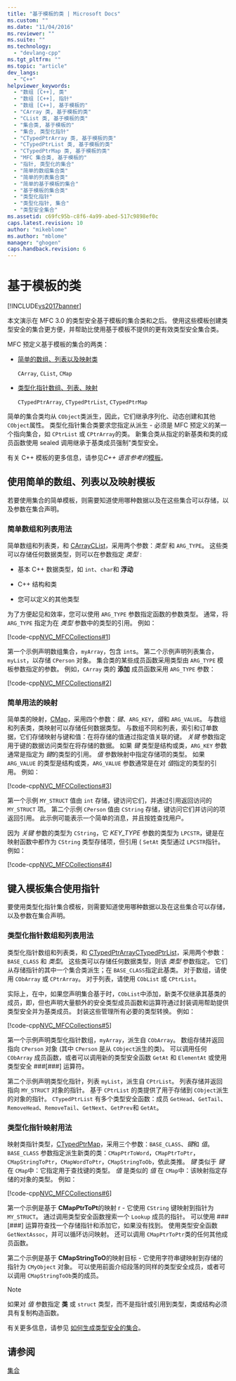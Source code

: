 ```yaml
---
title: "基于模板的类 | Microsoft Docs"
ms.custom: ""
ms.date: "11/04/2016"
ms.reviewer: ""
ms.suite: ""
ms.technology: 
  - "devlang-cpp"
ms.tgt_pltfrm: ""
ms.topic: "article"
dev_langs: 
  - "C++"
helpviewer_keywords: 
  - "数组 [C++], 类"
  - "数组 [C++], 指针"
  - "数组 [C++], 基于模板的"
  - "CArray 类, 基于模板的类"
  - "CList 类, 基于模板的类"
  - "集合类, 基于模板的"
  - "集合, 类型化指针"
  - "CTypedPtrArray 类, 基于模板的类"
  - "CTypedPtrList 类, 基于模板的类"
  - "CTypedPtrMap 类, 基于模板的类"
  - "MFC 集合类, 基于模板的"
  - "指针, 类型化的集合"
  - "简单的数组集合类"
  - "简单的列表集合类"
  - "简单的基于模板的集合"
  - "基于模板的集合类"
  - "类型化指针"
  - "类型化指针, 集合"
  - "类型安全集合"
ms.assetid: c69fc95b-c8f6-4a99-abed-517c9898ef0c
caps.latest.revision: 10
author: "mikeblome"
ms.author: "mblome"
manager: "ghogen"
caps.handback.revision: 6
---
```

# 基于模板的类
[!INCLUDE[vs2017banner](../assembler/inline/includes/vs2017banner.md)]

本文演示在 MFC 3.0 的类型安全基于模板的集合类和之后。  使用这些模板创建类型安全的集合更方便，并帮助比使用基于模板不提供的更有效类型安全集合类。  
  
 MFC 预定义基于模板的集合的两类：  
  
-   [简单的数组、列表以及映射类](#_core_using_simple_array.2c_.list.2c_.and_map_templates)  
  
     `CArray`, `CList`, `CMap`  
  
-   [类型化指针数组、列表、映射](#_core_using_typed.2d.pointer_collection_templates)  
  
     `CTypedPtrArray`, `CTypedPtrList`, `CTypedPtrMap`  
  
 简单的集合类均从 `CObject`类派生，因此，它们继承序列化、动态创建和其他 `CObject`属性。  类型化指针集合类要求您指定从派生 \- 必须是 MFC 预定义的某一个指向集合，如 `CPtrList` 或 `CPtrArray`的类。  新集合类从指定的新基类和类的成员函数使用 sealed 调用继承于基类成员强制"类型安全。  
  
 有关 C\+\+ 模板的更多信息，请参见*C\+\+ 语言参考的*[模板](../cpp/templates-cpp.md)。  
  
##  <a name="_core_using_simple_array.2c_.list.2c_.and_map_templates"></a> 使用简单的数组、列表以及映射模板  
 若要使用集合的简单模板，则需要知道使用哪种数据以及在这些集合可以存储，以及参数在集合声明。  
  
###  <a name="_core_simple_array_and_list_usage"></a> 简单数组和列表用法  
 简单数组和列表类，和 [CArray](../mfc/reference/carray-class.md)[CList](../mfc/reference/clist-class.md)，采用两个参数：*类型* 和 `ARG_TYPE`。  这些类可以存储任何数据类型，则可以在参数指定 *类型* :  
  
-   基本 C\+\+ 数据类型，如 `int`、`char`和 **浮动**  
  
-   C\+\+ 结构和类  
  
-   您可以定义的其他类型  
  
 为了方便起见和效率，您可以使用 `ARG_TYPE` 参数指定函数的参数类型。  通常，将 `ARG_TYPE` 指定为在 *类型* 参数中的类型的引用。  例如：  
  
 [!code-cpp[NVC_MFCCollections#1](../mfc/codesnippet/CPP/template-based-classes_1.cpp)]  
  
 第一个示例声明数组集合，`myArray`，包含 `int`s。  第二个示例声明列表集合，`myList`，以存储 `CPerson` 对象。  集合类的某些成员函数采用类型由 `ARG_TYPE` 模板参数指定的参数。  例如，`CArray` 类的 **添加** 成员函数采用 `ARG_TYPE` 参数：  
  
 [!code-cpp[NVC_MFCCollections#2](../mfc/codesnippet/CPP/template-based-classes_2.cpp)]  
  
###  <a name="_core_simple_map_usage"></a> 简单用法的映射  
 简单类的映射，[CMap](../mfc/reference/cmap-class.md)，采用四个参数：*键*、`ARG_KEY`，*值*和 `ARG_VALUE`。  与数组和列表类，类映射可以存储任何数据类型。  与数组不同和列表，索引和订单数据，它们存储映射与键和值：在将存储的值通过指定值关联的键。  *关键* 参数指定用于键的数据访问类型在将存储的数据。  如果 *键* 类型是结构或类，`ARG_KEY` 参数通常是指定为 *键*的类型的引用。  *值* 参数映射中指定存储项的类型。  如果 `ARG_VALUE` 的类型是结构或类，`ARG_VALUE` 参数通常是在对 *值*指定的类型的引用。  例如：  
  
 [!code-cpp[NVC_MFCCollections#3](../mfc/codesnippet/CPP/template-based-classes_3.cpp)]  
  
 第一个示例 `MY_STRUCT` 值由 `int` 存储，键访问它们，并通过引用返回访问的 `MY_STRUCT` 项。  第二个示例 `CPerson` 值由 `CString` 存储，键访问它们并访问的项返回引用。  此示例可能表示一个简单的消息，并且按姓查找用户。  
  
 因为 *关键* 参数的类型为 `CString`，它 *KEY\_TYPE* 参数的类型为 `LPCSTR`，键是在映射函数中都作为 `CString` 类型存储项，但引用 \( `SetAt` 类型通过 `LPCSTR`指针。  例如：  
  
 [!code-cpp[NVC_MFCCollections#4](../mfc/codesnippet/CPP/template-based-classes_4.cpp)]  
  
##  <a name="_core_using_typed.2d.pointer_collection_templates"></a> 键入模板集合使用指针  
 要使用类型化指针集合模板，则需要知道使用哪种数据以及在这些集合可以存储，以及参数在集合声明。  
  
###  <a name="_core_typed.2d.pointer_array_and_list_usage"></a> 类型化指针数组和列表用法  
 类型化指针数组和列表类，和 [CTypedPtrArray](../mfc/reference/ctypedptrarray-class.md)[CTypedPtrList](../mfc/reference/ctypedptrlist-class.md)，采用两个参数：`BASE_CLASS` 和 *类型*。  这些类可以存储任何数据类型，则该 *类型* 参数指定。  它们从存储指针的其中一个集合类派生；在 `BASE_CLASS`指定此基类。  对于数组，请使用 `CObArray` 或 `CPtrArray`。  对于列表，请使用 `CObList` 或 `CPtrList`。  
  
 实际上，在中，如果您声明集合基于时，`CObList`中添加，新类不仅继承其基类的成员，即，但也声明大量额外的安全类型成员函数和运算符通过封装调用帮助提供类型安全并为基类成员。  封装这些管理所有必要的类型转换。  例如：  
  
 [!code-cpp[NVC_MFCCollections#5](../mfc/codesnippet/CPP/template-based-classes_5.cpp)]  
  
 第一个示例声明类型化指针数组，`myArray`，派生自 `CObArray`。  数组存储并返回指向 `CPerson` 对象 \(其中 `CPerson` 是从 `CObject`派生的类\)。  可以调用任何 `CObArray` 成员函数，或者可以调用新的类型安全函数 `GetAt` 和 `ElementAt` 或使用类型安全 \#\#\#\[\#\#\#\] 运算符。  
  
 第二个示例声明类型化指针，列表 `myList`，派生自 `CPtrList`。  列表存储并返回指向 `MY_STRUCT` 对象的指针。  基于 `CPtrList` 的类提供了用于存储到 `CObject`派生的对象的指针。  `CTypedPtrList` 有多个类型安全函数：成员 `GetHead`、`GetTail`、`RemoveHead`、`RemoveTail`、`GetNext`、`GetPrev`和 `GetAt`。  
  
###  <a name="_core_typed.2d.pointer_map_usage"></a> 类型化指针映射用法  
 映射类指针类型，[CTypedPtrMap](../mfc/reference/ctypedptrmap-class.md)，采用三个参数：`BASE_CLASS`、*键*和 *值*。  `BASE_CLASS` 参数指定派生新类的类：`CMapPtrToWord`，`CMapPtrToPtr`，`CMapStringToPtr`，`CMapWordToPtr`，`CMapStringToOb`，依此类推。  *键* 类似于 *键* 在 `CMap`中：它指定用于查找键的类型。  *值* 是类似的 *值* 在 `CMap`中：该映射指定存储的对象的类型。  例如：  
  
 [!code-cpp[NVC_MFCCollections#6](../mfc/codesnippet/CPP/template-based-classes_6.cpp)]  
  
 第一个示例是基于 **CMapPtrToPt**的映射 r \- 它使用 `CString` 键映射到指针为 `MY_STRUCT`。  通过调用类型安全函数搜索一个 `Lookup` 成员的指针。  可以使用 \#\#\#\[\#\#\#\] 运算符查找一个存储指针和添加它，如果没有找到。  使用类型安全函数 `GetNextAssoc`，并可以循环访问映射。  还可以调用 `CMapPtrToPtr`类的任何其他成员函数。  
  
 第二个示例是基于 **CMapStringToO**的映射目标 \- 它使用字符串键映射到存储的指针为 `CMyObject` 对象。  可以使用前面介绍段落的同样的类型安全成员，或者可以调用 `CMapStringToOb`类的成员。  
  
> [!NOTE]
>  如果对 *值* 参数指定 **类** 或 `struct` 类型，而不是指针或引用到类型，类或结构必须具有复制构造函数。  
  
 有关更多信息，请参见 [如何生成类型安全的集合](../mfc/how-to-make-a-type-safe-collection.md)。  
  
## 请参阅  
 [集合](../mfc/collections.md)